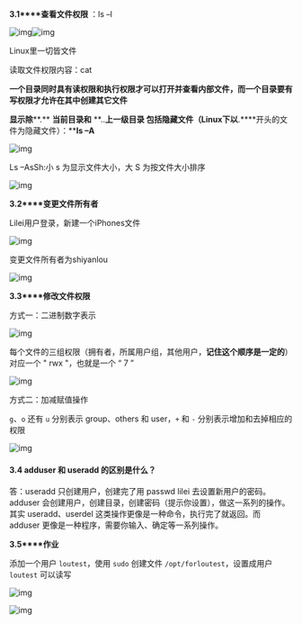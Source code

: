 **3.1****查看文件权限** ：ls –l

![img](file:///C:/Users/Huyuqing/AppData/Local/Temp/msohtmlclip1/01/clip_image002.jpg)![img](file:///C:/Users/Huyuqing/AppData/Local/Temp/msohtmlclip1/01/clip_image004.jpg)

Linux里一切皆文件

读取文件权限内容：cat <file name>

**一个目录同时具有读权限和执行权限才可以打开并查看内部文件，而一个目录要有写权限才允许在其中创建其它文件**

**显示除****.** **当前目录和**  **..****上一级目录** **包括隐藏文件（****Linux****下以****.****开头的文件为隐藏文件）：****ls –A**

![img](file:///C:/Users/Huyuqing/AppData/Local/Temp/msohtmlclip1/01/clip_image006.jpg)

Ls –AsSh:小 s 为显示文件大小，大 S 为按文件大小排序

![img](file:///C:/Users/Huyuqing/AppData/Local/Temp/msohtmlclip1/01/clip_image008.jpg)

**3.2****变更文件所有者**

Lilei用户登录，新建一个iPhones文件

![img](file:///C:/Users/Huyuqing/AppData/Local/Temp/msohtmlclip1/01/clip_image010.jpg)

变更文件所有者为shiyanlou

![img](file:///C:/Users/Huyuqing/AppData/Local/Temp/msohtmlclip1/01/clip_image012.jpg)

**3.3****修改文件权限**

方式一：二进制数字表示

![img](file:///C:/Users/Huyuqing/AppData/Local/Temp/msohtmlclip1/01/clip_image014.jpg)

每个文件的三组权限（拥有者，所属用户组，其他用户，**记住这个顺序是一定的**）对应一个 " rwx "，也就是一个 “ 7 ”

![img](file:///C:/Users/Huyuqing/AppData/Local/Temp/msohtmlclip1/01/clip_image016.jpg)

方式二：加减赋值操作

`g`、`o` 还有 `u` 分别表示 group、others 和 user，`+` 和 `-` 分别表示增加和去掉相应的权限

![img](file:///C:/Users/Huyuqing/AppData/Local/Temp/msohtmlclip1/01/clip_image018.jpg)

#### 3.4 adduser 和 useradd 的区别是什么？

答：useradd 只创建用户，创建完了用 passwd lilei 去设置新用户的密码。adduser 会创建用户，创建目录，创建密码（提示你设置），做这一系列的操作。其实 useradd、userdel 这类操作更像是一种命令，执行完了就返回。而 adduser 更像是一种程序，需要你输入、确定等一系列操作。

**3.5****作业**

添加一个用户 `loutest`，使用 `sudo` 创建文件 `/opt/forloutest`，设置成用户 `loutest` 可以读写

![img](file:///C:/Users/Huyuqing/AppData/Local/Temp/msohtmlclip1/01/clip_image020.jpg)

![img](file:///C:/Users/Huyuqing/AppData/Local/Temp/msohtmlclip1/01/clip_image022.jpg)